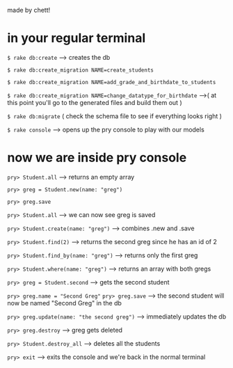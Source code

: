 made by chett!

# in your regular terminal

```$ rake db:create``` 
--> creates the db

```$ rake db:create_migration NAME=create_students```

```$ rake db:create_migration NAME=add_grade_and_birthdate_to_students```

```$ rake db:create_migration NAME=change_datatype_for_birthdate```
-->( at this point you'll go to the generated files and build them out )

```$ rake db:migrate```
( check the schema file to see if everything looks right )

```$ rake console```
--> opens up the pry console to play with our models

# now we are inside pry console

```pry> Student.all``` 
--> returns an empty array

```pry> greg = Student.new(name: "greg")```

```pry> greg.save```

```pry> Student.all```
--> we can now see greg is saved

```pry> Student.create(name: "greg")``` 
--> combines .new and .save

```pry> Student.find(2)``` 
--> returns the second greg since he has an id of 2

```pry> Student.find_by(name: "greg")``` --> returns only the first greg

```pry> Student.where(name: "greg")``` 
--> returns an array with both gregs

```pry> greg = Student.second``` 
--> gets the second student

```pry> greg.name = "Second Greg"```
```pry> greg.save``` 
--> the second student will now be named "Second Greg" in the db

```pry> greg.update(name: "the second greg")``` 
--> immediately updates the db 

```pry> greg.destroy``` 
--> greg gets deleted

```pry> Student.destroy_all``` 
--> deletes all the students

```pry> exit``` 
--> exits the console and we're back in the normal terminal
